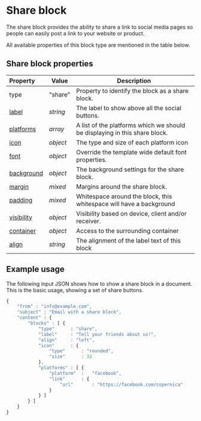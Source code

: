 # Share block

The share block provides the ability to share a link to social media pages so
people can easily post a link to your website or product.

All available properties of this block type are mentioned in the table below.

## Share block properties

| Property | Value | Description                                                                                                                                       |
|:---------|-------|---------------------------------------------------------------------------------------------------------------------------------------------------|
| type | "share" | Property to identify the block as a share block.                                                                                                    |
| [label](copernica-docs:ResponsiveEmail/json/property-label) | _string_ | The label to show above all the social buttons.                                             |
| [platforms](copernica-docs:ResponsiveEmail/json/property-platforms) | _array_ | A list of the platforms which we should be displaying in this share block.           |
| [icon](copernica-docs:ResponsiveEmail/json/property-icon) | _object_ | The type and size of each platform icon                       |
| [font](copernica-docs:ResponsiveEmail/json/property-font) | _object_ | Override the template wide default font properties.                      |                                              |
| [background](copernica-docs:ResponsiveEmail/json/property-background) | _object_ | The background settings for the share block.                                      |
| [margin](copernica-docs:ResponsiveEmail/json/property-margin) | _mixed_ | Margins around the share block.                                                            |
| [padding](copernica-docs:ResponsiveEmail/json/property-padding) | _mixed_ | Whitespace around the block, this whitespace will have a background                      |
| [visibility](copernica-docs:ResponsiveEmail/json/property-visibility) | _object_ | Visibility based on device, client and/or receiver.                               |
| [container](copernica-docs:ResponsiveEmail/json/property-container) | _object_ | Access to the surrounding container                                                 |
| [align](copernica-docs:ResponsiveEmail/json/property-align) | _string_ | The alignment of the label text of this block                                               |

## Example usage

The following input JSON shows how to show a share block in a document. This is
the basic usage, showing a set of share buttons.

```javascript
{
    "from" : "info@example.com",
    "subject" : "Email with a share block",
    "content" : {
        "blocks" : [ {
            "type"      : "share",
            "label"     : "Tell your friends about us!",
            "align"     : "left",
            "icon"      : {
                "type"      : "rounded",
                "size"      : 32
            },
            "platforms" : [ {
                "platform"  :   "facebook",
                "link"      : {
                    "url"       : "https://facebook.com/copernica"
                }
            } ]
        } ]
    }
}
```

